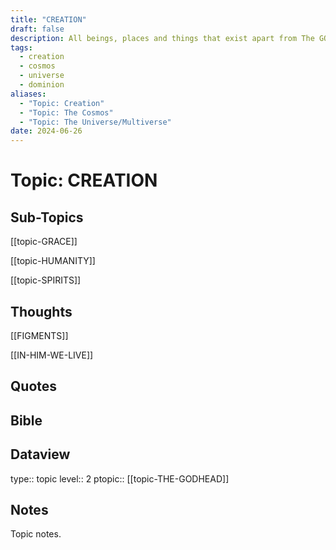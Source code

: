 ```yaml
---
title: "CREATION"
draft: false
description: All beings, places and things that exist apart from The GODHEAD as a result of Divine Creation.
tags:
  - creation
  - cosmos
  - universe
  - dominion
aliases:
  - "Topic: Creation"
  - "Topic: The Cosmos"
  - "Topic: The Universe/Multiverse"
date: 2024-06-26
---
```

# Topic: CREATION
## Sub-Topics
[[topic-GRACE]]

[[topic-HUMANITY]]

[[topic-SPIRITS]]

## Thoughts
[[FIGMENTS]]

[[IN-HIM-WE-LIVE]]

## Quotes

## Bible

## Dataview
type:: topic
level:: 2
ptopic:: [[topic-THE-GODHEAD]]

## Notes
Topic notes.

